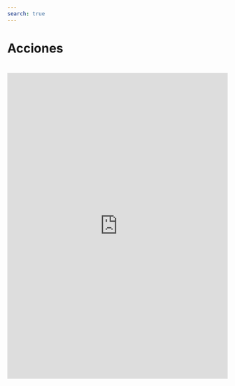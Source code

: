 ```yaml
---
search: true
---
```


# Acciones

<iframe src="https://widgets.modyo.com/inversiones/acciones" width="100%" height="700px" frameBorder="0"  style="overflow:auto;margin-top:20px;"/>
